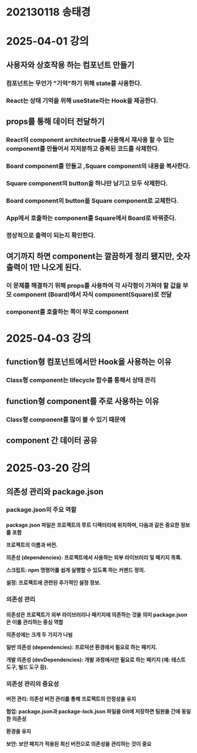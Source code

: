 # 202130118 송태경

# 2025-04-01 강의
## 사용자와 상호작용 하는 컴포넌트 만들기<p>
### 컴포넌트는 무언가 "기억"하기 위해 state를 사용한다.<p>
### React는 상태 기억을 위해 useState라는 Hook을 제공한다.<p>

## props를 통해 데이터 전달하기 <p>
### React의 component architectrue를 사용해서 재사용 할 수 있는 component를 만들어서 지저분하고 중복된 코드를 삭제한다.<p>
### Board component를 만들고 ,Square component의 내용을 복사한다.<p>
### Square component의 button을 하나만 남기고 모두 삭제한다.<p>
### Board component의 button을 Square component로 교체한다.<p>
### App에서 호출하는 component를 Square에서 Board로 바꿔준다.<p>
### 정상적으로 출력이 되는지 확인한다.<p>
## 여기까지 하면 component는 깔끔하게 정리 됐지만, 숫자 출력이 1만 나오게 된다.<p>
### 이 문제를 해결하기 위해 props를 사용하여 각 사각형이 가져야 할 값을 부모 component (Board)에서 자식 component(Square)로 전달<p>
### component를 호출하는 쪽이 부모 component 

# 2025-04-03 강의

<h2>function형 컴포넌트에서만 Hook을 사용하는 이유
<h3>Class형 component는 lifecycle 함수를 통해서 상태 관리
<h2>function형 component를 주로 사용하는 이유<p><h3>
Class형 component를 많이 볼 수 있기 때문에
<h2>component 간 데이터 공유
<h3>

# 2025-03-20 강의
<h2>의존성 관리와 package.json
<p><h3>package.json의 주요 역할<p>
<h4>package.json 파일은 프로젝트의 루트 디렉터리에 위치하며, 다음과 같은 중요한 정보를 포함

<p>프로젝트의 이름과 버전.<p>
의존성 (dependencies): 프로젝트에서 사용하는 외부 라이브러리 및 패키지 목록.
<p>스크립트: npm 명령어를 쉽게 실행할 수 있도록 하는 커맨드 정의.
<p>설정: 프로젝트에 관련된 추가적인 설정 정보.
<p><h3>의존성 관리
<p><h4>의존성은 프로젝트가 외부 라이브러리나 패키지에 의존하는 것을 의미 package.json은 이를 관리하는 중심 역할 <p>의존성에는 크게 두 가지가 나뉨

일반 의존성 (dependencies): 프로덕션 환경에서 필요로 하는 패키지.<p>
개발 의존성 (devDependencies): 개발 과정에서만 필요로 하는 패키지 (예: 테스트 도구, 빌드 도구 등).
<p><h3>의존성 관리의 중요성
<p><h4>버전 관리: 의존성 버전 관리를 통해 프로젝트의 안정성을 유지
<p>협업: package.json과 package-lock.json 파일을 Git에 저장하면 팀원들 간에 동일한 의존성 <p>환경을 유지
<p>보안: 보안 패치가 적용된 최신 버전으로 의존성을 관리하는 것이 중요